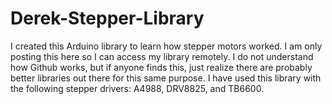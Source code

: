 # Derek-Stepper-Library
I created this Arduino library to learn how stepper motors worked.  I am only posting this here so I can access my library remotely.  I do not understand how Github works, but if anyone finds this, just realize there are probably better libraries out there for this same purpose.  I have used this library with the following stepper drivers: A4988, DRV8825, and TB6600.
